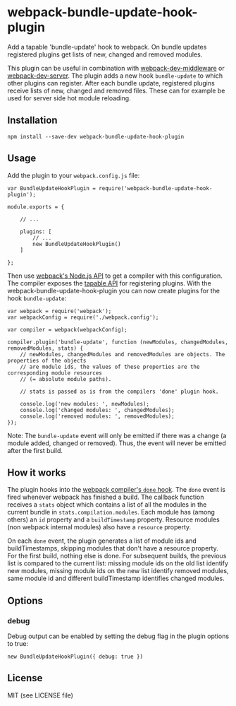 # webpack-bundle-update-hook-plugin

Add a tapable 'bundle-update' hook to webpack. On bundle updates registered plugins get lists of new, changed and removed modules.

This plugin can be useful in combination with [webpack-dev-middleware](https://github.com/webpack/webpack-dev-middleware) or [webpack-dev-server](https://github.com/webpack/webpack-dev-server). The plugin adds a new hook `bundle-update` to which other plugins can register. After each bundle update, registered plugins receive lists of new, changed and removed files. These can for example be used for server side hot module reloading.

## Installation

    npm install --save-dev webpack-bundle-update-hook-plugin

## Usage

Add the plugin to your `webpack.config.js` file:

    var BundleUpdateHookPlugin = require('webpack-bundle-update-hook-plugin');

    module.exports = {

        // ...

        plugins: [
            // ...
            new BundleUpdateHookPlugin()
        ]

    };

Then use [webpack's Node.js API](https://webpack.github.io/docs/node.js-api.html) to get a compiler with this configuration. The compiler exposes the [tapable API](https://github.com/webpack/tapable) for registering plugins. With the webpack-bundle-update-hook-plugin you can now create plugins for the hook `bundle-update`:

    var webpack = require('webpack');
    var webpackConfig = require('./webpack.config');

    var compiler = webpack(webpackConfig);

    compiler.plugin('bundle-update', function (newModules, changedModules, removedModules, stats) {
        // newModules, changedModules and removedModules are objects. The properties of the objects
        // are module ids, the values of these properties are the corresponding module resources
        // (= absolute module paths).

        // stats is passed as is from the compilers 'done' plugin hook.

        console.log('new modules: ', newModules);
        console.log('changed modules: ', changedModules);
        console.log('removed modules: ', removedModules);
    });

Note: The `bundle-update` event will only be emitted if there was a change (a module added, changed or removed). Thus, the event will never be emitted after the first build.

## How it works

The plugin hooks into the [webpack compiler's `done` hook](https://webpack.github.io/docs/plugins.html#the-compiler-instance). The `done` event is fired whenever webpack has finished a build. The callback function receives a `stats` object which contains a list of all the modules in the current bundle in `stats.compilation.modules`. Each module has (among others) an `id` property and a `buildTimestamp` property. Resource modules (non webpack internal modules) also have a `resource` property.

On each `done` event, the plugin generates a list of module ids and buildTimestamps, skipping modules that don't have a resource property. For the first build, nothing else is done. For subsequent builds, the previous list is compared to the current list: missing module ids on the old list identify new modules, missing module ids on the new list identify removed modules, same module id and different buildTimestamp identifies changed modules.

## Options

### debug

Debug output can be enabled by setting the debug flag in the plugin options to true:

    new BundleUpdateHookPlugin({ debug: true })

## License

MIT (see LICENSE file)
